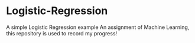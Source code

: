 # Logistic-Regression
A simple Logistic Regression example
An assignment of Machine Learning, this repository is used to record my progress!
